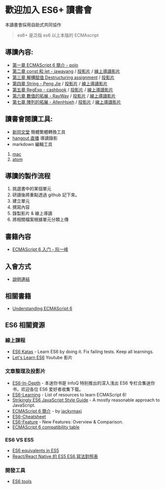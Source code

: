 # 歡迎加入 ES6+ 讀書會
本讀書會採用自助式共同協作
> es6+ 是泛指 es6 以上本版的 ECMAscript

## 導讀內容:
* [第一章 ECMAScript 6 簡介 - polo](chapter-01)
* [第二章 const 和 let - jawayang](chapter-02) / [投影片](https://hackmd.io/p/rJvZCMUM#/) / [線上導讀影片](https://youtu.be/mzQTOIaEqMs)
* [第三章 解構賦值 Destructuring assignment](chapter-03) / [投影片](https://hackmd.io/p/HJcb_nKf#/) 
* [第四章 String - Peng Jie](chapter-04) / [投影片](https://hackmd.io/p/S10A0p5G#/) / [線上導讀影片](https://www.youtube.com/watch?v=7LOpj19J4nw)
* [第五章 RegExp - cashbook](chapter-05) / [投影片](https://hackmd.io/p/rkHAATpM#/) / [線上導讀影片](https://www.youtube.com/watch?v=eDvxODarM3U)
* [第六章 數值的拓展 - RayWay](chapter-06) / [投影片](https://hackmd.io/p/SkIRuHSB#/) / [線上導讀影片](https://www.youtube.com/watch?v=vJxlYXu1Dvc)
* [第七章 陣列的拓展 - AllenHsieh](chapter-07) / [投影片](https://hackmd.io/p/S1Jll4LH#/) / [線上導讀影片](https://youtu.be/1eugOttKFfA)

## 讀書會閱讀工具:

* [新同文堂](https://chrome.google.com/webstore/detail/new-tong-wen-tang/ldmgbgaoglmaiblpnphffibpbfchjaeg?hl=zh-TW) 簡體繁體轉換工具
* [hangout 直播](https://plus.google.com/hangouts/onair) 導讀錄影
* markdown 編輯工具
 1. [mac](http://superuser.com/questions/616899/github-flavored-markdown-editor-for-osx)
 2. [atom](https://atom.io/)

## 導讀的製作流程
1. 挑選書中的某個單元
2. 研讀後將重點透過 github 記下來。
 1. 建立單元
 2. 撰寫內容
3. 錄製影片 & 線上導讀
4. 將相關檔案根據單元分類上傳

## 書籍內容
* [ECMAScript 6 入门 - 阮一峰](http://es6.ruanyifeng.com/)

## 入會方式
* [說明連結](https://softnshare.wordpress.com/portfolio/ecmascript-6%E5%85%A5%E9%96%80%E8%AE%80%E6%9B%B8%E6%9C%83/)

## 相關書籍

 * [Understanding ECMAScript 6](https://leanpub.com/understandinges6/read)

## ES6 相關資源

### 線上課程

* [ES6 Katas](http://es6katas.org/) - Learn ES6 by doing it. Fix failing tests. Keep all learnings.
* [Let's Learn ES6](https://www.youtube.com/playlist?list=PL57atfCFqj2h5fpdZD-doGEIs0NZxeJTX) Youtube 影片


### 文章整理及投影片

* [ES6-In-Depth](http://www.infoq.com/cn/es6-in-depth/) - 本迷你书是 InfoQ 特别推出的深入浅出 ES6 专栏合集迷你书，欢迎各位 ES6 爱好者收集下载。
* [ES6-Learning](https://github.com/ericdouglas/ES6-Learning) - List of resources to learn ECMAScript 6!
* [Strikingly ES6 JavaScript Style Guide](https://github.com/strikingly/javascript) - A mostly reasonable approach to JavaScript.
* [ECMAScript 6 簡介](https://hackmd.io/p/4JlFcJKOe#/) - by [jackymaxj](https://twitter.com/jackymaxj)
* [ES6-Cheatsheet](http://slides.com/drksephy/ecmascript-2015)
* [ES6-Feature](http://es6-features.org/#Constants) - New Features: Overview & Comparison.
* [ECMAScript 6 compatibility table](http://kangax.github.io/compat-table/es6/)

### ES6 VS ES5

* [ES6 equivalents in ES5](https://github.com/addyosmani/es6-equivalents-in-es5)
* [React/React Native 的 ES5 ES6 寫法對照表](http://bbs.reactnative.cn/topic/15/react-react-native-%E7%9A%84es5-es6%E5%86%99%E6%B3%95%E5%AF%B9%E7%85%A7%E8%A1%A8)

### 開發工具

* [ES6 tools](https://github.com/addyosmani/es6-tools)
